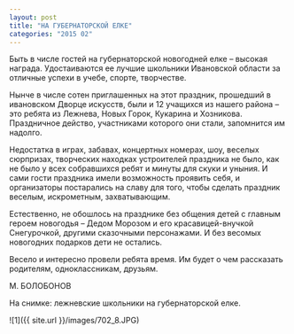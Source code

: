```yaml
---
layout: post
title: "НА ГУБЕРНАТОРСКОЙ ЕЛКЕ"
categories: "2015 02"
---
```


Быть в числе гостей на губернаторской новогодней елке – высокая награда. Удостаиваются ее лучшие школьники Ивановской области за отличные успехи в учебе, спорте, творчестве.

Нынче в числе сотен приглашенных на этот праздник, прошедший в ивановском Дворце искусств, были и 12 учащихся из нашего района – это ребята из Лежнева, Новых Горок, Кукарина и Хозникова. Праздничное действо, участниками которого они стали, запомнится им надолго.

Недостатка в играх, забавах, концертных номерах, шоу, веселых сюрпризах, творческих находках устроителей праздника не было, как не было у всех собравшихся ребят и минуты для скуки и уныния. И сами гости праздника имели возможность проявить себя, и организаторы постарались на славу для того, чтобы сделать праздник веселым, искрометным, захватывающим.

Естественно, не обошлось на празднике без общения детей с главным героем новогодья – Дедом Морозом и его красавицей-внучкой Снегурочкой, другими сказочными персонажами. И без весомых новогодних подарков дети не остались.

Весело и интересно провели ребята время. Им будет о чем рассказать родителям, одноклассникам, друзьям.

М. БОЛОБОНОВ

На снимке: лежневские школьники на губернаторской елке.

![1]({{ site.url }}/images/702_8.JPG)
